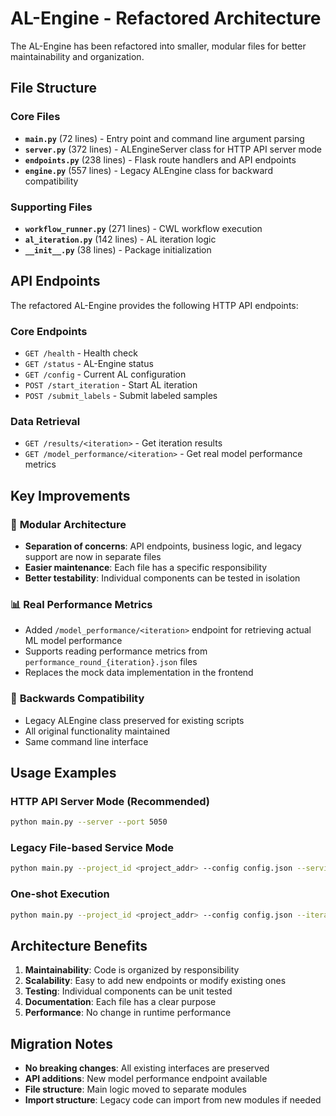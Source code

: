 # AL-Engine - Refactored Architecture

The AL-Engine has been refactored into smaller, modular files for better maintainability and organization.

## File Structure

### Core Files

- **`main.py`** (72 lines) - Entry point and command line argument parsing
- **`server.py`** (372 lines) - ALEngineServer class for HTTP API server mode
- **`endpoints.py`** (238 lines) - Flask route handlers and API endpoints
- **`engine.py`** (557 lines) - Legacy ALEngine class for backward compatibility

### Supporting Files

- **`workflow_runner.py`** (271 lines) - CWL workflow execution
- **`al_iteration.py`** (142 lines) - AL iteration logic
- **`__init__.py`** (38 lines) - Package initialization

## API Endpoints

The refactored AL-Engine provides the following HTTP API endpoints:

### Core Endpoints
- `GET /health` - Health check
- `GET /status` - AL-Engine status
- `GET /config` - Current AL configuration
- `POST /start_iteration` - Start AL iteration
- `POST /submit_labels` - Submit labeled samples

### Data Retrieval
- `GET /results/<iteration>` - Get iteration results
- `GET /model_performance/<iteration>` - Get real model performance metrics

## Key Improvements

### 🔧 **Modular Architecture**
- **Separation of concerns**: API endpoints, business logic, and legacy support are now in separate files
- **Easier maintenance**: Each file has a specific responsibility
- **Better testability**: Individual components can be tested in isolation

### 📊 **Real Performance Metrics** 
- Added `/model_performance/<iteration>` endpoint for retrieving actual ML model performance
- Supports reading performance metrics from `performance_round_{iteration}.json` files
- Replaces the mock data implementation in the frontend

### 🚀 **Backwards Compatibility**
- Legacy ALEngine class preserved for existing scripts
- All original functionality maintained
- Same command line interface

## Usage Examples

### HTTP API Server Mode (Recommended)
```bash
python main.py --server --port 5050
```

### Legacy File-based Service Mode
```bash
python main.py --project_id <project_addr> --config config.json --service
```

### One-shot Execution
```bash
python main.py --project_id <project_addr> --config config.json --iteration 1
```

## Architecture Benefits

1. **Maintainability**: Code is organized by responsibility
2. **Scalability**: Easy to add new endpoints or modify existing ones
3. **Testing**: Individual components can be unit tested
4. **Documentation**: Each file has a clear purpose
5. **Performance**: No change in runtime performance

## Migration Notes

- **No breaking changes**: All existing interfaces are preserved
- **API additions**: New model performance endpoint available
- **File structure**: Main logic moved to separate modules
- **Import structure**: Legacy code can import from new modules if needed 